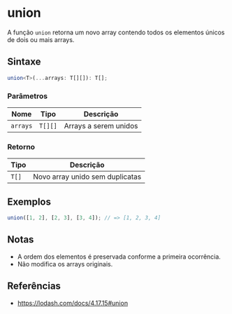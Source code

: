# union

A função `union` retorna um novo array contendo todos os elementos únicos de dois ou mais arrays.

## Sintaxe

```typescript
union<T>(...arrays: T[][]): T[];
```

### Parâmetros

| Nome      | Tipo      | Descrição                        |
|-----------|-----------|----------------------------------|
| `arrays`  | `T[][]`   | Arrays a serem unidos             |

### Retorno

| Tipo    | Descrição                        |
|---------|----------------------------------|
| `T[]`   | Novo array unido sem duplicatas  |

## Exemplos

```typescript
union([1, 2], [2, 3], [3, 4]); // => [1, 2, 3, 4]
```

## Notas

* A ordem dos elementos é preservada conforme a primeira ocorrência.
* Não modifica os arrays originais.

## Referências

* https://lodash.com/docs/4.17.15#union